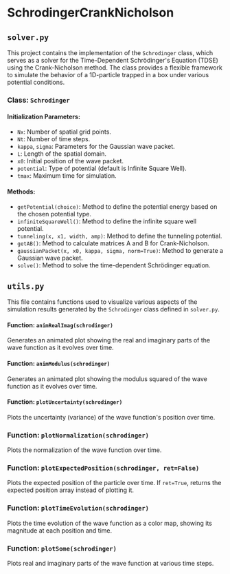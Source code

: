 # SchrodingerCrankNicholson

## `solver.py`
This project contains the implementation of the `Schrodinger` class, which serves as a solver for the Time-Dependent Schrödinger's Equation (TDSE) using the Crank-Nicholson method. The class provides a flexible framework to simulate the behavior of a 1D-particle trapped in a box under various potential conditions.

### Class: `Schrodinger`

#### Initialization Parameters:
- `Nx`: Number of spatial grid points.
- `Nt`: Number of time steps.
- `kappa`, `sigma`: Parameters for the Gaussian wave packet.
- `L`: Length of the spatial domain.
- `x0`: Initial position of the wave packet.
- `potential`: Type of potential (default is Infinite Square Well).
- `tmax`: Maximum time for simulation.

#### Methods:
- `getPotential(choice)`: Method to define the potential energy based on the chosen potential type.
- `infiniteSquareWell()`: Method to define the infinite square well potential.
- `tunneling(x, x1, width, amp)`: Method to define the tunneling potential.
- `getAB()`: Method to calculate matrices A and B for Crank-Nicholson.
- `gaussianPacket(x, x0, kappa, sigma, norm=True)`: Method to generate a Gaussian wave packet.
- `solve()`: Method to solve the time-dependent Schrödinger equation.

## `utils.py`

This file contains functions used to visualize various aspects of the simulation results generated by the `Schrodinger` class defined in `solver.py`.

#### Function: `animRealImag(schrodinger)`

Generates an animated plot showing the real and imaginary parts of the wave function as it evolves over time.

#### Function: `animModulus(schrodinger)`

Generates an animated plot showing the modulus squared of the wave function as it evolves over time.

#### Function: `plotUncertainty(schrodinger)`

Plots the uncertainty (variance) of the wave function's position over time.

### Function: `plotNormalization(schrodinger)`

Plots the normalization of the wave function over time.

### Function: `plotExpectedPosition(schrodinger, ret=False)`

Plots the expected position of the particle over time. If `ret=True`, returns the expected position array instead of plotting it.

### Function: `plotTimeEvolution(schrodinger)`

Plots the time evolution of the wave function as a color map, showing its magnitude at each position and time.

### Function: `plotSome(schrodinger)`

Plots real and imaginary parts of the wave function at various time steps.

